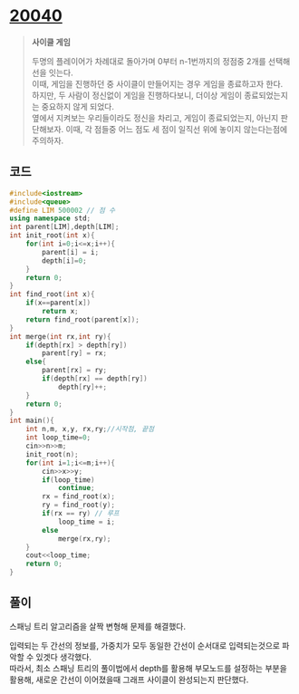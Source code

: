 # [20040](https://www.acmicpc.net/problem/20040)

> __사이클 게임__
>
> 두명의 플레이어가 차례대로 돌아가며 0부터 n-1번까지의 정점중 2개를 선택해 선을 잇는다.  
> 이때, 게임을 진행하던 중 사이클이 만들어지는 경우 게임을 종료하고자 한다.  
> 하지만, 두 사람이 정신없이 게임을 진행하다보니, 더이상 게임이 종료되었는지는 중요하지 않게 되었다.  
> 옆에서 지켜보는 우리들이라도 정신을 차리고, 게임이 종료되었는지, 아닌지 판단해보자.
> 이때, 각 점들중 어느 점도 세 점이 일직선 위에 놓이지 않는다는점에 주의하자.

## 코드

```cpp
#include<iostream>
#include<queue>
#define LIM 500002 // 점 수
using namespace std;
int parent[LIM],depth[LIM];
int init_root(int x){
    for(int i=0;i<=x;i++){
        parent[i] = i;
        depth[i]=0;
    }
    return 0;
}
int find_root(int x){
    if(x==parent[x])
        return x;
    return find_root(parent[x]);
}
int merge(int rx,int ry){
    if(depth[rx] > depth[ry])
        parent[ry] = rx;
    else{
        parent[rx] = ry;
        if(depth[rx] == depth[ry])
            depth[ry]++;
    }
    return 0;
}
int main(){
    int n,m, x,y, rx,ry;//시작점, 끝점
    int loop_time=0;
    cin>>n>>m;
    init_root(n);
    for(int i=1;i<=m;i++){
        cin>>x>>y;
        if(loop_time)
            continue;
        rx = find_root(x);
        ry = find_root(y);
        if(rx == ry) // 루프
            loop_time = i;
        else
            merge(rx,ry);
    }
    cout<<loop_time;
    return 0;
}
```

## 풀이

스패닝 트리 알고리즘을 살짝 변형해 문제를 해결했다.  

입력되는 두 간선의 정보를, 가중치가 모두 동일한 간선이 순서대로 입력되는것으로 파악할 수 있겟다 생각했다.  
따라서, 최소 스패닝 트리의 풀이법에서 depth를 활용해 부모노드를 설정하는 부분을 활용해, 새로운 간선이 이어졌을때 그래프 사이클이 완성되는지 판단했다.  
